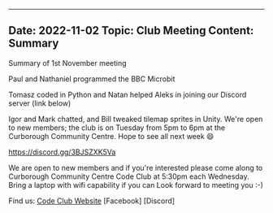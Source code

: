 
---
Date:   2022-11-02
Topic:  Club Meeting
Content: Summary
---
Summary of 1st November meeting 

Paul and Nathaniel programmed the BBC Microbit 

Tomasz coded in Python and Natan helped Aleks in joining our Discord server (link below)

Igor and Mark chatted, and Bill tweaked tilemap sprites in Unity.
We're open to new members; the club is on Tuesday from 5pm to 6pm at the Curborough Community Centre.
Hope to see all next week 😄

https://discord.gg/3BJSZXK5Va

We are open to new members and if you're interested please come along to 
Curborough Community Centre Code Club at 5:30pm each Wednesday. 
Bring a laptop with wifi capability if you can
Look forward to meeting you :-)

Find us:
[Code Club Website](https://lichfield-code-club.github.io/)
[Facebook]
[Discord]
